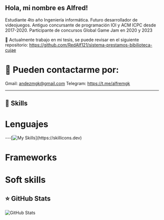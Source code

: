 ## Hola, mi nombre es Alfred!

Estudiante 4to año Ingeniería informática. Futuro desarrollador de videojuegos. Antiguo concursante de programación IOI y ACM ICPC desde 2017-2020. Participante de concursos Global Game Jam en 2020 y 2023

🔭 Actualmente trabajo en mi tesis, se puede revisar en el siguiente repositorio:
https://github.com/RedAlf121/sistema-prestamos-bibilioteca-cujae

# 💬 Pueden contactarme por: 
Gmail: andezmgk@gmail.com
Telegram: https://t.me/alfremgk

---

## 🚀 Skills

# Lenguajes
---[![My Skills](https://skillicons.dev/icons?i=js,html,css,c,cpp,java,py¿,dart,)](https://skillicons.dev)

# Frameworks


# Soft skills

## ⭐ GitHub Stats

![GitHub Stats](https://github-readme-stats.vercel.app/api?username=RedAlf121&show_icons=true)
